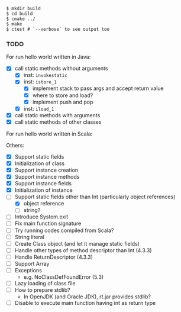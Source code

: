 ```
$ mkdir build
$ cd build
$ cmake ../
$ make
$ ctest # `--verbose` to see output too
```

### TODO

For run hello world written in Java:

- [x] call static methods without arguments
  - [x] inst: `invokestatic`
  - [x] inst: `istore_1`
    - [x] implement stack to pass args and accept return value
    - [x] where to store and load?
    - [x] implement push and pop
  - [x] inst: `iload_1`
- [x] call static methods with arguments
- [x] call static methods of other classes

For run hello world written in Scala:

Others:

- [x] Support static fields
- [x] Initialization of class
- [x] Support instance creation
- [x] Support instance methods
- [x] Support instance fields
- [x] Initialization of instance
- [ ] Support static fields other than Int (particularly object references)
  - [x] object reference
  - [ ] string?
- [ ] Introduce System.exit
- [ ] Fix main function signature
- [ ] Try running codes compiled from Scala?
- [ ] String literal
- [ ] Create Class object (and let it manage static fields)
- [ ] Handle other types of method descriptor than Int (4.3.3)
- [ ] Handle ReturnDescriptor (4.3.3)
- [ ] Support Array
- [ ] Exceptions
  - e.g. NoClassDefFoundError (5.3)
- [ ] Lazy loading of class file
- [ ] How to prepare stdlib?
  - In OpenJDK (and Oracle JDK), rt.jar provides stdlib?
- [ ] Disable to execute main function having int as return type
